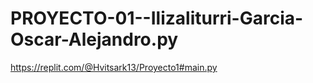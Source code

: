 # PROYECTO-01--Ilizaliturri-Garcia-Oscar-Alejandro.py

https://replit.com/@Hvitsark13/Proyecto1#main.py
